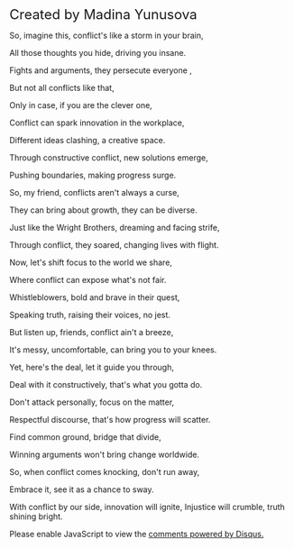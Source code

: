 <font size=5>Created by Madina Yunusova</font>

So, imagine this, conflict's like a storm in your brain, 

All those thoughts you hide, driving you insane.

Fights and arguments, they persecute everyone ,

But not all conflicts like that, 

Only in case, if you are the clever one, 

Conflict can spark innovation in the workplace, 

Different ideas clashing, a creative space.

Through constructive conflict, new solutions emerge,

Pushing boundaries, making progress surge.

So, my friend, conflicts aren't always a curse,

They can bring about growth, they can be diverse.

Just like the Wright Brothers, dreaming and facing strife, 

Through conflict, they soared, changing lives with flight.

Now, let's shift focus to the world we share, 

Where conflict can expose what's not fair.

Whistleblowers, bold and brave in their quest, 

Speaking truth, raising their voices, no jest.

But listen up, friends, conflict ain't a breeze,

It's messy, uncomfortable, can bring you to your knees.

Yet, here's the deal, let it guide you through, 

Deal with it constructively, that's what you gotta do.

Don't attack personally, focus on the matter, 

Respectful discourse, that's how progress will scatter.

Find common ground, bridge that divide,

Winning arguments won't bring change worldwide.

So, when conflict comes knocking, don't run away,

Embrace it, see it as a chance to sway.

With conflict by our side, innovation will ignite, Injustice will crumble, truth shining bright.


<div id="disqus_thread"></div>
<script>
    /**
    *  RECOMMENDED CONFIGURATION VARIABLES: EDIT AND UNCOMMENT THE SECTION BELOW TO INSERT DYNAMIC VALUES FROM YOUR PLATFORM OR CMS.
    *  LEARN WHY DEFINING THESE VARIABLES IS IMPORTANT: https://disqus.com/admin/universalcode/#configuration-variables    */
    /*
    var disqus_config = function () {
    this.page.url = PAGE_URL;  // Replace PAGE_URL with your page's canonical URL variable
    this.page.identifier = PAGE_IDENTIFIER; // Replace PAGE_IDENTIFIER with your page's unique identifier variable
    };
    */
    (function() { // DON'T EDIT BELOW THIS LINE
    var d = document, s = d.createElement('script');
    s.src = 'https://exhitbion-1.disqus.com/embed.js';
    s.setAttribute('data-timestamp', +new Date());
    (d.head || d.body).appendChild(s);
    })();
</script>
<noscript>Please enable JavaScript to view the <a href="https://disqus.com/?ref_noscript">comments powered by Disqus.</a></noscript>
